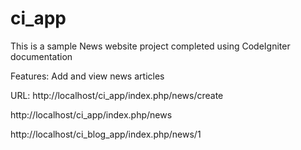 # ci_app
This is a sample News website project completed using CodeIgniter documentation

Features: Add and view news articles

URL: 
http://localhost/ci_app/index.php/news/create

http://localhost/ci_app/index.php/news

http://localhost/ci_blog_app/index.php/news/1

